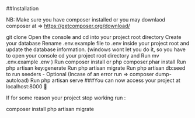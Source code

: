 ##Installation


NB: Make sure you have composer installed or you may downlaod composer at => https://getcomposer.org/download/

git clone
Open the console and cd into your project root directory
Create your database
Rename .env.example file to .env inside your project root and update the database information. (windows wont let you do it, so you have to open your console cd your project root directory and Run mv .env.example .env )
Run composer install or php composer.phar install
Run php artisan key:generate
Run php artisan migrate
Run php artisan db:seed to run seeders - Optional (Incase of an error run => composer dump-autoload)
Run php artisan serve
###You can now access your project at localhost:8000 🙂

If for some reason your project stop working run :

composer install
php artisan migrate
